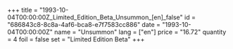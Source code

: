 +++
title = "1993-10-04T00:00:00Z_Limited_Edition_Beta_Unsummon_[en]_false"
id = "686843c8-8c8a-4af6-bca8-e7f7583cc886"
date = "1993-10-04T00:00:00Z"
name = "Unsummon"
lang = ["en"]
price = "16.72"
quantity = 4
foil = false
set = "Limited Edition Beta"
+++
